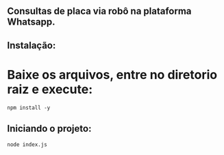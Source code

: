 ## Consultas de placa via robô na plataforma Whatsapp.

## Instalação:
# Baixe os arquivos, entre no diretorio raiz e execute:
```
npm install -y
```

## Iniciando o projeto:
```
node index.js
```
